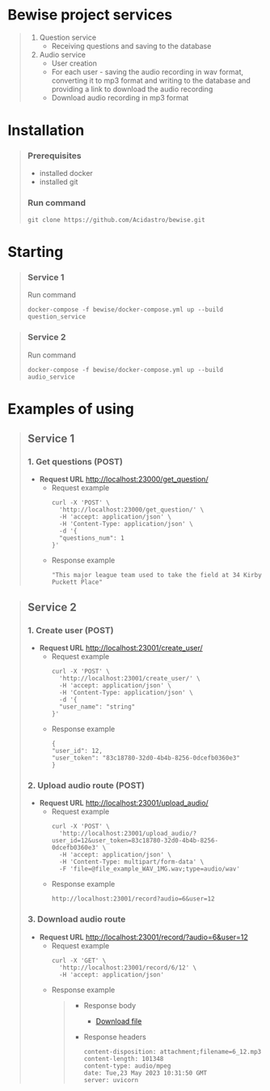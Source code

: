 # Bewise project services
> 1. Question service
>     * Receiving questions and saving to the database
> 2. Audio service
>     * User creation
>     * For each user - saving the audio recording in wav format, converting it to mp3 format and writing to the database and providing a link to download the audio recording 
>     * Download audio recording in mp3 format
# Installation
> ### Prerequisites
> * installed docker
> * installed git
> ### Run command
> ```
> git clone https://github.com/Acidastro/bewise.git
> ```
# Starting
> ### Service 1
> Run command
> ```
> docker-compose -f bewise/docker-compose.yml up --build question_service
> ```

> ### Service 2
>  Run command
>  ```
>  docker-compose -f bewise/docker-compose.yml up --build audio_service
>  ```
# Examples of using
> ## Service 1
> ### 1. Get questions (POST)
>   * **Request URL** [http://localhost:23000/get_question/]()
>     * Request example
>       ``` 
>       curl -X 'POST' \
>         'http://localhost:23000/get_question/' \
>         -H 'accept: application/json' \
>         -H 'Content-Type: application/json' \
>         -d '{
>         "questions_num": 1    
>       }'
>       ```
>     * Response example
>       ```
>       "This major league team used to take the field at 34 Kirby Puckett Place"
>       ```

>## Service 2
> ### 1. Create user (POST)
>   * **Request URL** [http://localhost:23001/create_user/]()
>     * Request example
>       ```
>       curl -X 'POST' \
>         'http://localhost:23001/create_user/' \
>         -H 'accept: application/json' \
>         -H 'Content-Type: application/json' \
>         -d '{
>         "user_name": "string"
>       }'
>       ```
>     * Response example
>       ```
>       {
>       "user_id": 12,
>       "user_token": "83c18780-32d0-4b4b-8256-0dcefb0360e3"
>       }
>       ```
> ### 2. Upload audio route (POST)
>   * **Request URL** [http://localhost:23001/upload_audio/]()
>     * Request example
>       ```
>       curl -X 'POST' \
>         'http://localhost:23001/upload_audio/?user_id=12&user_token=83c18780-32d0-4b4b-8256-0dcefb0360e3' \
>         -H 'accept: application/json' \
>         -H 'Content-Type: multipart/form-data' \
>         -F 'file=@file_example_WAV_1MG.wav;type=audio/wav'
>       ```
>     * Response example
>       ```
>       http://localhost:23001/record?audio=6&user=12
>       ```
> ### 3. Download audio route
>   * **Request URL** [http://localhost:23001/record/?audio=6&user=12]()
>     * Request example
>       ```
>       curl -X 'GET' \
>         'http://localhost:23001/record/6/12' \
>         -H 'accept: application/json'
>       ```
>     * Response example
>       > * Response body
>       > 
>       >   * [<u>Download file</u>]()
>       > * Response headers
>       >   ```
>       >   content-disposition: attachment;filename=6_12.mp3 
>       >   content-length: 101348 
>       >   content-type: audio/mpeg 
>       >   date: Tue,23 May 2023 10:31:50 GMT 
>       >   server: uvicorn 
>       >   ```
